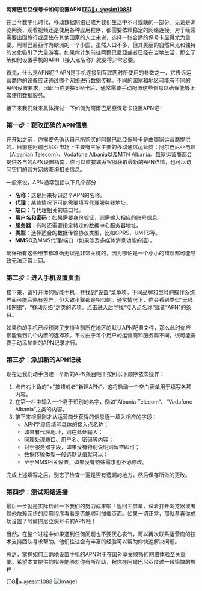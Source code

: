 **阿爾巴尼亞保号卡如何设置APN [[TG💪+ @esim1088](https://t.me/s/esim1088)]**

在当今数字化时代，移动数据网络已成为我们生活中不可或缺的一部分。无论是浏览网页、观看视频还是使用各种应用程序，都需要依赖稳定的网络连接。对于经常需要出国旅行或居住在其他国家的人士来说，选择一张合适的保号卡显得尤为重要。阿爾巴尼亞作为欧洲的一个小国，虽然人口不多，但其美丽的自然风光和独特的文化吸引了大量游客。如果你计划前往阿爾巴尼亞或者已经在当地生活，那么了解如何设置手机的APN（接入点名称）就变得非常必要。

首先，什么是APN呢？APN是手机连接到互联网时所使用的参数之一，它告诉运营商你的设备应该通过哪个网络进行数据传输。不同的国家和地区可能有不同的APN设置要求，因此当你更换SIM卡后，通常需要手动配置这些信息以确保能够正常使用数据服务。

接下来我们就来具体探讨一下如何为阿爾巴尼亞保号卡设置APN吧！

### 第一步：获取正确的APN信息

在开始之前，你需要先确认自己所购买的阿爾巴尼亞保号卡是由哪家运营商提供的。目前在阿爾巴尼亞市场上主要有三家主要的移动通信运营商：阿尔巴尼亚电信（Albanian Telecom）、Vodafone Albania以及MTN Albania。每家运营商都会提供各自的APN设置指南，你可以直接联系客服获取最新的APN详情，也可以访问它们的官方网站查询相关信息。

一般来说，APN通常包括以下几个部分：
- **名称**：这是用来标识这个APN的名称。
- **代理**：某些情况下可能需要填写代理服务器地址。
- **端口**：与代理相关的端口号。
- **用户名和密码**：如果需要身份验证，则需输入相应的账号信息。
- **服务器**：有时还需要指定特定的数据中心服务器地址。
- **类型**：选择适合的数据传输协议类型，比如GPRS、UMTS等。
- **MMSC**及MMS代理/端口（如果涉及多媒体消息功能的话）。

确保所有这些细节都准确无误是非常关键的，因为哪怕是一个小小的错误都可能导致无法正常上网。

### 第二步：进入手机设置页面

接下来，请打开你的智能手机，并找到“设置”菜单项。不同品牌和型号的操作系统界面可能会略有差异，但大致步骤都是相似的。通常情况下，你会看到类似“无线和网络”、“移动网络”之类的选项。点击进入后寻找“接入点名称”或者“APN”的条目。

如果你的手机已经预装了支持当前所在地区的默认APN配置文件，那么此时你应该能看到几个内置的选择项。不过由于每个用户的运营商和服务商不同，很可能需要手动添加新的APN记录才行。

### 第三步：添加新的APN记录

现在让我们动手创建一个新的APN条目吧！按照以下顺序依次操作：

1. 点击右上角的“+”按钮或者“新建APN”，这将启动一个空白表单用于填写各项内容。
2. 在第一栏中输入一个易于识别的名字，例如“Albania Telecom”、“Vodafone Albania”之类的内容。
3. 接下来根据刚才从运营商处获得的信息逐一填入相应的字段：
   - APN字段应填写具体的接入点名称；
   - 如果有代理地址，则在此处输入；
   - 同理处理端口、用户名、密码等内容；
   - 对于服务器字段，如果没有特别说明则留空即可；
   - 数据传输类型一般选默认值就可以；
   - 至于MMS相关设置，如果没有特殊需求也不必修改。

完成上述填写之后，别忘了检查一遍是否有遗漏的地方，然后保存所做的更改。

### 第四步：测试网络连接

最后一步就是实际检验一下我们的努力成果啦！返回主屏幕，试着打开浏览器或者其他依赖网络的应用程序看看是否能顺利加载页面。如果一切正常，那就恭喜你成功设置了阿爾巴尼亞保号卡的APN啦！

当然，在整个过程中如果遇到任何问题也不要灰心丧气，可以再次联系运营商的技术支持团队寻求帮助。他们往往会有丰富的经验可以帮助你快速解决问题。

总之，掌握如何正确地设置手机的APN对于在国外享受顺畅的网络体验至关重要。希望本文提供的指导能够对你有所帮助，祝你在阿爾巴尼亞度过一段愉快的旅程！

[[TG💪+ @esim1088](https://t.me/s/esim1088) ![Image](https://i.postimg.cc/4NQfJmqS/Snipaste-2025-05-13-00-14-12.png)]